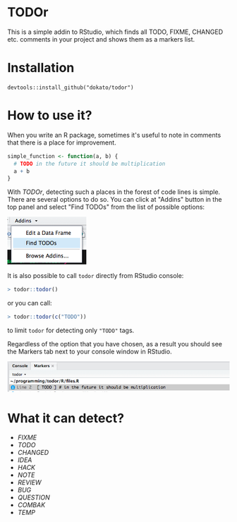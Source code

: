 # TODOr

This is a simple addin to RStudio, which finds all TODO, FIXME, CHANGED etc. comments in your project and shows them as a markers list.

# Installation

```
devtools::install_github("dokato/todor")
```

# How to use it?

When you write an R package, sometimes it's useful to note in comments that there is a place for improvement.

```r
simple_function <- function(a, b) {
  # TODO in the future it should be multiplication
  a + b
}
```

With *TODOr*, detecting such a places in the forest of code lines is simple. There are several options to do so. You can click at "Addins" button in the top panel and select "Find TODOs" from the list of possible options:

![Addins panel](images/pic1.png)

It is also possible to call `todor` directly from RStudio console:

```r
> todor::todor()
```

or you can call:

```r
> todor::todor(c("TODO"))
```

to limit `todor` for detecting only `"TODO"` tags.

Regardless of the option that you have chosen, as a result you should see the Markers tab next to your console window in RStudio.

![TODO Markers](images/pic2.png)

# What it can detect?

- _FIXME_
- _TODO_
- _CHANGED_
- _IDEA_
- _HACK_
- _NOTE_
- _REVIEW_
- _BUG_
- _QUESTION_
- _COMBAK_
- _TEMP_
